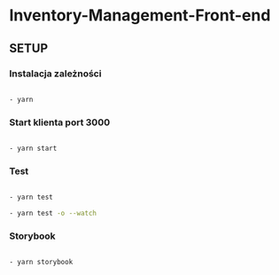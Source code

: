 # Inventory-Management-Front-end

## SETUP

### Instalacja zależności

```sh

- yarn

```

### Start klienta port 3000

```sh

- yarn start

```

### Test

```sh

- yarn test

- yarn test -o --watch

```

### Storybook

```sh

- yarn storybook


```
